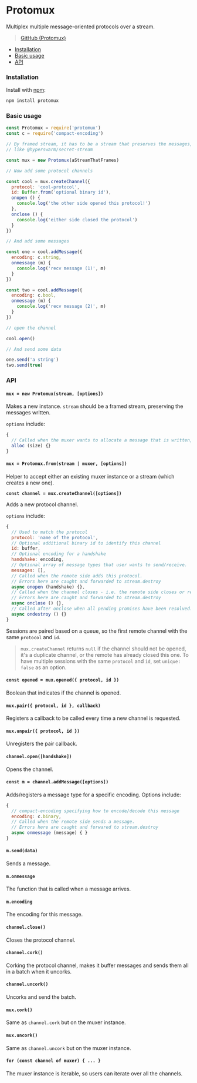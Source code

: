 
# Protomux

Multiplex multiple message-oriented protocols over a stream.

>[GitHub (Protomux)](https://github.com/mafintosh/protomux)

* [Installation](protomux.md#installation)
* [Basic usage](protomux.md#basic-usage)
* [API](protomux.md#api)

### Installation

Install with [npm](https://www.npmjs.com/):

```bash
npm install protomux
```

### Basic usage

```javascript
const Protomux = require('protomux')
const c = require('compact-encoding')

// By framed stream, it has to be a stream that preserves the messages, i.e. something that length prefixes
// like @hyperswarm/secret-stream

const mux = new Protomux(aStreamThatFrames)

// Now add some protocol channels

const cool = mux.createChannel({
  protocol: 'cool-protocol',
  id: Buffer.from('optional binary id'),
  onopen () {
    console.log('the other side opened this protocol!')
  },
  onclose () {
    console.log('either side closed the protocol')
  }
})

// And add some messages

const one = cool.addMessage({
  encoding: c.string,
  onmessage (m) {
    console.log('recv message (1)', m)
  }
})

const two = cool.addMessage({
  encoding: c.bool,
  onmessage (m) {
    console.log('recv message (2)', m)
  }
})

// open the channel

cool.open()

// And send some data

one.send('a string')
two.send(true)
```

### API

#### **`mux = new Protomux(stream, [options])`**

Makes a new instance. `stream` should be a framed stream, preserving the messages written.

`options` include:

```javascript
{
  // Called when the muxer wants to allocate a message that is written, defaults to Buffer.allocUnsafe.
  alloc (size) {}
}
```

#### **`mux = Protomux.from(stream | muxer, [options])`**

Helper to accept either an existing muxer instance or a stream (which creates a new one).

**`const channel = mux.createChannel([options])`**

Adds a new protocol channel.

`options` include:

```javascript
{
  // Used to match the protocol
  protocol: 'name of the protocol',
  // Optional additional binary id to identify this channel
  id: buffer,
  // Optional encoding for a handshake
  handshake: encoding,
  // Optional array of message types that user wants to send/receive.
  messages: [],
  // Called when the remote side adds this protocol.
  // Errors here are caught and forwarded to stream.destroy
  async onopen (handshake) {},
  // Called when the channel closes - i.e. the remote side closes or rejects this protocol or the user has closed it.
  // Errors here are caught and forwarded to stream.destroy
  async onclose () {},
  // Called after onclose when all pending promises have been resolved.
  async ondestroy () {}
}
```

Sessions are paired based on a queue, so the first remote channel with the same `protocol` and `id`.

> `mux.createChannel` returns `null` if the channel should not be opened, it's a duplicate channel, or the remote has already closed this one. To have multiple sessions with the same `protocol` and `id`, set `unique: false` as an option.

#### **`const opened = mux.opened({ protocol, id })`**

Boolean that indicates if the channel is opened.

#### **`mux.pair({ protocol, id }, callback)`**

Registers a callback to be called every time a new channel is requested.

#### **`mux.unpair({ protocol, id })`**

Unregisters the pair callback.

#### **`channel.open([handshake])`**

Opens the channel.

#### **`const m = channel.addMessage([options])`**

Adds/registers a message type for a specific encoding. Options include:

```javascript
{
  // compact-encoding specifying how to encode/decode this message
  encoding: c.binary,
  // Called when the remote side sends a message.
  // Errors here are caught and forwared to stream.destroy
  async onmessage (message) { }
}
```

#### **`m.send(data)`**

Sends a message.

#### **`m.onmessage`**

The function that is called when a message arrives.

#### **`m.encoding`**

The encoding for this message.

#### **`channel.close()`**

Closes the protocol channel.

#### **`channel.cork()`**

Corking the protocol channel, makes it buffer messages and sends them all in a batch when it uncorks.

#### **`channel.uncork()`**

Uncorks and send the batch.

#### **`mux.cork()`**

Same as `channel.cork` but on the muxer instance.

#### **`mux.uncork()`**

Same as `channel.uncork` but on the muxer instance.

#### **`for (const channel of muxer) { ... }`**

The muxer instance is iterable, so users can iterate over all the channels.
